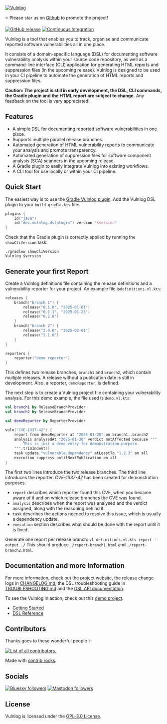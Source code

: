 [![Vulnlog](https://vulnlog.dev/logo/banner-1500x500-light-grey.png)](https://github.com/vulnlog/vulnlog)

:star: Please star us on [Github](https://github.com/vulnlog/vulnlog) to promote the project!

[![GitHub release](https://img.shields.io/github/v/release/vulnlog/vulnlog?color=%23f405c5)](https://github.com/vulnlog/vulnlog/releases)
[![Continuous Integration](https://github.com/vulnlog/vulnlog/actions/workflows/ci.yaml/badge.svg)](https://github.com/vulnlog/vulnlog/actions/workflows/ci.yaml)

Vulnlog is a tool that enables you to track, organise and communicate reported software vulnerabilities all in one
place.

It consists of a domain-specific language (DSL) for documenting software vulnerability analysis within your source code
repository, as well as a command-line interface (CLI) application for generating HTML reports and suppression files (in
the upcoming release). Vulnlog is designed to be used in your CI pipeline to automate the generation of HTML reports and
suppression files.

**Caution: The project is still in early development, the DSL, CLI commands, the Gradle plugin and the HTML report are
subject to change.** Any feedback on the tool is very appreciated!

## Features

- A simple DSL for documenting reported software vulnerabilities in one place.
- Supports multiple parallel release branches.
- Automated generation of HTML vulnerability reports to communicate your analysis and promote transparency.
- Automated generation of suppression files for software component analysis (SCA) scanners in the upcoming release.
- A Gradle plugin to easily integrate Vulnlog into existing workflows.
- A CLI tool for use locally or within your CI pipeline.

## Quick Start

The easiest way is to use the [Gradle Vulnlog plugin](https://plugins.gradle.org/plugin/dev.vulnlog.dslplugin). Add the
Vulnlog DSL plugin to your `build.gradle.kts` file:

```kotlin
plugins {
    id("java")
    id("dev.vulnlog.dslplugin") version "$version"
}
```

Check that the Gradle plugin is correctly applied by running the `showCliVersion` task:

```
./gradlew showCliVersion
Vulnlog $version
```

## Generate your first Report

Create a Vulnlog definitions file containing the release definitions and a vulnerability reporter for your project.
An example file is`definitions.vl.kts`:

```kotlin
releases {
    branch("branch 1") {
        release("0.1.0", "2025-01-01")
        release("0.1.1", "2025-01-23")
        release("0.2.0")
    }
    branch("branch 2") {
        release("2.0.0", "2025-02-01")
        release("2.1.0")
    }
}

reporters {
    reporter("demo reporter")
}
```

This defines two release branches, `branch1` and `branch2`, which contain multiple releases. A release without a
publication date is still in development. Also, a reporter, `demoReporter`, is defined.

The next step is to create a Vulnlog project file containing your vulnerability analysis. For this demo example, the
file used is `demo.vl.kts`:

```kotlin
val branch1 by ReleaseBranchProvider
val branch2 by ReleaseBranchProvider

val demoReporter by ReporterProvider

vuln("CVE-1337-42") {
    report from demoReporter at "2025-01-28" on branch1..branch2
    analysis analysedAt "2025-01-30" verdict notAffected because """
        This is just a demo entry for demonstration purpose.
    """.trimIndent()
    task update "vulnerable.dependency" atLeastTo "1.2.3" on all
    execution suppress untilNextPublication on all
}
```

The first two lines introduce the two release branches. The third line introduces the reporter. _CVE-1337-42_ has been
created for demonstration purposes.

- `report` describes which reporter found this CVE, when you became aware of it and on which release branches the CVE
  was found.
- `analysis` describes when the report was analysed and the verdict assigned, along with the reasoning behind it.
- `task` describes the actions needed to resolve this issue, which is usually a dependency update.
- `execution` section describes what should be done with the report until it is fixed.

Generate one report per release branch: `vl definitions.vl.kts report --output ./` This should produce
`./report-branch1.html` and `./report-branch2.html`.

## Documentation and more Information

For more information, check out the [project website](https://vulnlog.dev/), the release change logs
in [CHANGELOG.md](CHANGELOG.md), the DSL troubleshooting guide in [TROUBLESHOOTING.md](TROUBLESHOOTING.md) and
the [DSL API documentation](https://vulnlog.dev/dslapi/latest/).

To see the Vulnlog in action, check out this [demo project](https://github.com/vulnlog/demo).

- [Getting Started](https://vulnlog.dev/getting-started/)
- [DSL Reference](https://vulnlog.dev/documentation/)

## Contributors

Thanks goes to these wonderful people ✨

<a href="https://github.com/vulnlog/vulnlog/graphs/contributors">
  <img src="https://contrib.rocks/image?repo=vulnlog/vulnlog"  alt="List of all contributors."/>
</a>

Made with [contrib.rocks](https://contrib.rocks).

## Socials

[![Bluesky followers](https://img.shields.io/bluesky/followers/vulnlog.bsky.social?style=flat&logo=bluesky&labelColor=white&color=blue)](https://bsky.app/profile/vulnlog.bsky.social)
[![Mastodon followers](https://img.shields.io/mastodon/follow/114149693629631038?domain=infosec.exchange&style=flat&logo=mastodon&labelColor=white&color=blue)](https://infosec.exchange/@vulnlog)

## License

Vulnlog is licensed under the [GPL-3.0 License](LICENSE).
